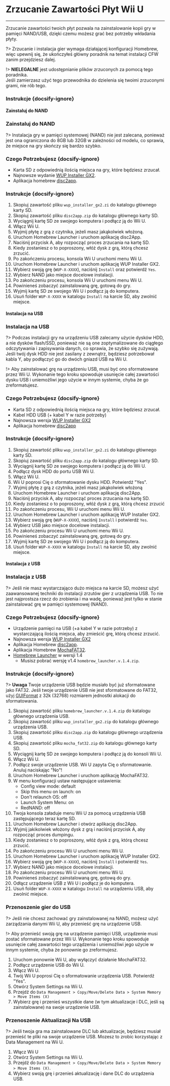 # Zrzucanie Zawartości Płyt Wii U
---
Zrzucanie zawartości twoich płyt pozwala na zainstalowanie kopii gry w pamięci NAND/USB, dzięki czemu możesz grać bez potrzeby wkładania płyty.

?> Zrzucanie i instalacja gier wymaga działającej konfiguracji Homebrew, więc upewnij się, że ukończyłeś główny poradnik na temat instalacji CFW zanim przejdziesz dalej.

!> **NIELEGALNE** jest udostępnianie plików zrzuconych za pomocą tego poradnika.  
Jeśli zamierzasz użyć tego przewodnika do dzielenia się twoimi zrzuconymi grami, nie rób tego.

### Instrukcje {docsify-ignore}

<!-- tabs:start -->

#### **Zainstaluj do NAND**

### Zainstaluj do NAND

?> Instalacja gry w pamięci systemowej (NAND) nie jest zalecana, ponieważ jest ona ograniczona do 8GB lub 32GB w zależności od modelu, co sprawia, że miejsce na gry skończy się bardzo szybko.

### Czego Potrzebujesz {docsify-ignore}

- Karta SD z odpowiednią ilością miejsca na gry, które będziesz zrzucał.
- Najnowsze wydanie [WUP Installer GX2](https://wiiubru.com/appstore/zips/wup_installer_gx2.zip).
- Aplikacja homebrew [disc2app](https://wiiubru.com/appstore/zips/disc2app.zip).

### Instrukcje {docsify-ignore}

1. Skopiuj zawartość pliku `wup_installer_gx2.zi` do katalogu głównego karty SD.
1. Skopiuj zawartość pliku `disc2app.zip` do katalogu głównego karty SD.
1. Wyciągnij kartę SD ze swojego komputera i podłącz ją do Wii U.
1. Włącz Wii U.
1. Wyjmij płytę z grą z czytnika, jeżeli masz jakąkolwiek włożoną.
1. Uruchom Homebrew Launcher i uruchom aplikację disc2App.
1. Naciśnij przycisk A, aby rozpocząć proces zrzucania na kartę SD.
1. Kiedy zostaniesz o to poproszony, włóż dysk z grą, którą chcesz zrzucić.
1. Po zakończeniu procesu, konsola Wii U uruchomi menu Wii U.
1. Uruchom Homebrew Launcher i uruchom aplikację WUP Installer GX2.
1. Wybierz swoją grę (`WUP-X-XXXX`), naciśnij `Install` oraz potwierdź `Yes`.
1. Wybierz NAND jako miejsce docelowe instalacji.
1. Po zakończeniu procesu, konsola Wii U uruchomi menu Wii U.
1. Powinieneś zobaczyć zainstalowaną grę, gotową do gry.
1. Wyjmij kartę SD ze swojego Wii U i podłącz ją do komputera.
1. Usuń folder `WUP-X-XXXX` w katalogu `Install` na karcie SD, aby zwolnić miejsce.

#### **Instalacja na USB**

### Instalacja na USB

?> Podczas instalacji gry na urządzeniu USB zalecamy użycie dysków HDD, a nie dysków flash/SSD, ponieważ nie są one zoptymalizowane do ciągłego odczytywania i zapisywania danych, co sprawia, że szybko się zużywają. Jeśli twój dysk HDD nie jest zasilany z zewnątrz, będziesz potrzebował kabla Y, aby podłączyć go do dwóch gniazd USB na Wii U.

!> Aby zainstalować grę na urządzeniu USB, musi być ono sformatowane przez Wii U. Wykonanie tego kroku spowoduje usunięcie całej zawartości dysku USB i uniemożliwi jego użycie w innym systemie, chyba że go zreformatujesz.

### Czego Potrzebujesz {docsify-ignore}

- Karta SD z odpowiednią ilością miejsca na gry, które będziesz zrzucał.
- Kabel HDD USB (+ kabel Y w razie potrzeby)
- Najnowsza wersja [WUP Installer GX2](https://wiiubru.com/appstore/zips/wup_installer_gx2.zip)
- Aplikacja homebrew [disc2app](https://wiiubru.com/appstore/zips/disc2app.zip)

### Instrukcje {docsify-ignore}

1. Skopiuj zawartość pliku `wup_installer_gx2.zi` do katalogu głównego karty SD.
1. Skopiuj zawartość pliku `disc2app.zip` do katalogu głównego karty SD.
1. Wyciągnij kartę SD ze swojego komputera i podłącz ją do Wii U.
1. Podłącz dysk HDD do portu USB Wii U.
1. Włącz Wii U.
1. Wii U poprosi Cię o sformatowanie dysku HDD. Potwierdź "Yes".
1. Wyjmij płytę z grą z czytnika, jeżeli masz jakąkolwiek włożoną
1. Uruchom Homebrew Launcher i uruchom aplikację disc2App.
1. Naciśnij przycisk A, aby rozpocząć proces zrzucania na kartę SD.
1. Kiedy zostaniesz o to poproszony, włóż dysk z grą, którą chcesz zrzucić
1. Po zakończeniu procesu, Wii U uruchomi menu Wii U.
1. Uruchom Homebrew Launcher i uruchom aplikację WUP Installer GX2.
1. Wybierz swoją grę (`WUP-X-XXXX`), naciśnij `Install` i potwierdź `Yes`.
1. Wybierz USB jako miejsce docelowe instalacji.
1. Po zakończeniu procesu Wii U uruchomi menu Wii U.
1. Powinieneś zobaczyć zainstalowaną grę, gotową do gry.
1. Wyjmij kartę SD ze swojego Wii U i podłącz ją do komputera.
1. Usuń folder `WUP-X-XXXX` w katalogu `Install` na karcie SD, aby zwolnić miejsce.

#### **Instalacja z USB**

### Instalacja z USB

?> Jeśli nie masz wystarczająco dużo miejsca na karcie SD, możesz użyć zaawansowanej techniki do instalacji zrzutów gier z urządzenia USB. To nie jest najprostsza rzecz do zrobienia i ma wadę, ponieważ jest tylko w stanie zainstalować grę w pamięci systemowej (NAND).

### Czego Potrzebujesz {docsify-ignore}

- Urządzenie pamięci na USB (+a kabel Y w razie potrzeby) z wystarczającą ilością miejsca, aby zmieścić grę, którą chcesz zrzucić.
- Najnowsza wersja [WUP Installer GX2](https://wiiubru.com/appstore/zips/wup_installer_gx2.zip)
- Aplikacja Homebrew [disc2app](https://wiiubru.com/appstore/zips/disc2app.zip).
- Aplikacja Homebrew [MochaFAT32](https://wiiubru.com/appstore/zips/mocha_fat32.zip).
- [Homebrew Launcher](https://github.com/dimok789/homebrew_launcher/releases/tag/1.4) w wersji 1.4
  - Musisz pobrać wersję v1.4 `homebrew_launcher.v.1.4.zip`.

### Instrukcje {docsify-ignore}

?> **Uwaga** Twoje urządzenie USB będzie musiało być już sformatowane jako FAT32. Jeśli twoje urządzenie USB nie jest sformatowane do FAT32, użyj [GUIFormat](http://ridgecrop.co.uk/index.htm?guiformat.htm) z 32k (32768) rozmiarem jednostki alokacji do sformatowania.

1. Skopiuj zawartość pliku `homebrew_launcher.v.1.4.zip` do katalogu głównego urządzenia USB.
1. Skopiuj zawartość pliku `wup_installer_gx2.zip` do katalogu głównego urządzenia USB.
1. Skopiuj zawartość pliku `disc2app.zip` do katalogu głównego urządzenia USB.
1. Skopiuj zawartość pliku `mocha_fat32.zip` do katalogu głównego karty SD.
1. Wyciągnij kartę SD ze swojego komputera i podłącz ją do konsoli Wii U.
1. Włącz Wii U.
1. Podłącz swoje urządzenie USB. Wii U zapyta Cię o sformatowanie. Anuluj naciskając "No"!
1. Uruchom Homebrew Launcher i uruchom aplikację MochaFAT32.
1. W menu konfiguracji ustaw następujące ustawienia:
    - Config view mode: default
    - Skip this menu on launch: on
    - Don't relaunch OS: off
    - Launch System Menu: on
    - RedNAND: off
1. Twoja konsola załaduje menu Wii U za pomocą urządzenia USB zastępującego teraz kartę SD.
1. Uruchom Homebrew Launcher i otwórz aplikację disc2App.
1. Wyjmij jakikolwiek włożony dysk z grą i naciśnij przycisk A, aby rozpocząć proces dumpingu.
1. Kiedy zostaniesz o to poproszony, włóż dysk z grą, którą chcesz zrzucić.
1. Po zakończeniu procesu Wii U uruchomi menu Wii U.
1. Uruchom Homebrew Launcher i uruchom aplikację WUP Installer GX2.
1. Wybierz swoją grę (`WUP-X-XXXX`), naciśnij `Install` i potwierdź `Yes`.
1. Wybierz NAND jako miejsce docelowe instalacji.
1. Po zakończeniu procesu Wii U uruchomi menu Wii U.
1. Powinieneś zobaczyć zainstalowaną grę, gotową do gry.
1. Odłącz urządzenie USB z Wii U i podłącz je do komputera.
1. Usuń folder `WUP-X-XXXX` w katalogu `Install` na urządzeniu USB, aby zwolnić miejsce.

<!-- tabs:end -->

### Przenoszenie gier do USB

?> Jeśli nie chcesz zachować gry zainstalowanej na NAND, możesz użyć zarządzania danymi Wii U, aby przenieść grę na urządzenie USB.

!> Aby przenieść swoją grę na urządzenie pamięci USB, urządzenie musi zostać sformatowane przez Wii U. Wykonanie tego kroku spowoduje usunięcie całej zawartości tego urządzenia i uniemożliwi jego użycie w innym systemie, chyba że ponownie go zreformujesz.

1. Uruchom ponownie Wii U, aby wyłączyć działanie MochaFAT32.
1. Podłącz urządzenie USB do Wii U.
1. Włącz Wii U.
1. Twój Wii U poprosi Cię o sformatowanie urządzenia USB. Potwierdź "Yes".
1. Otwórz System Settings na Wii U.
1. Przejdź do `Data Management > Copy/Move/Delete Data > System Memory > Move Items (X)`
1. Wybierz grę i przenieś wszystkie dane (w tym aktualizacje i DLC, jeśli są zainstalowane) na swoje urządzenie USB.

### Przenoszenie Aktualizacji Na USB

?> Jeśli twoja gra ma zainstalowane DLC lub aktualizacje, będziesz musiał przenieść te pliki na swoje urządzenie USB. Mozesz to zrobic korzystając z Data Management na Wii U.

1. Włącz Wii U
1. Otwórz System Settings na Wii U.
1. Przejdź do `Data Management > Copy/Move/Delete Data > System Memory > Move Items (X)`.
1. Wybierz swoją grę i przenieś aktualizację i dane DLC do urządzenia USB.